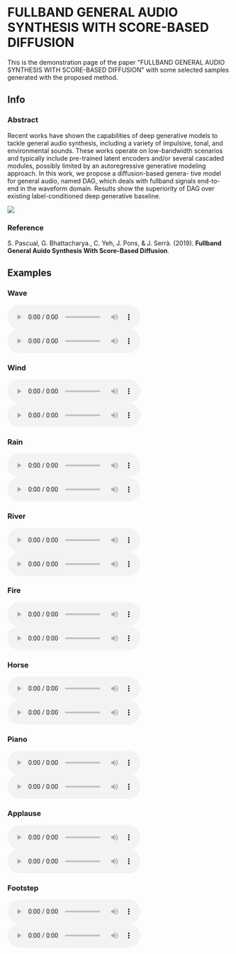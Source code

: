 # FULLBAND GENERAL AUDIO SYNTHESIS WITH SCORE-BASED DIFFUSION

This is the demonstration page of the paper "FULLBAND GENERAL AUDIO SYNTHESIS WITH SCORE-BASED DIFFUSION" with some selected samples generated with the proposed method.

## Info

### Abstract

Recent works have shown the capabilities of deep generative
models to tackle general audio synthesis, including a variety
of impulsive, tonal, and environmental sounds. These works
operate on low-bandwidth scenarios and typically include
pre-trained latent encoders and/or several cascaded modules,
possibly limited by an autoregressive generative modeling
approach. In this work, we propose a diffusion-based genera-
tive model for general audio, named DAG, which deals with
fullband signals end-to-end in the waveform domain. Results
show the superiority of DAG over existing label-conditioned
deep generative baseline.

![](SAR_generator_v0.png)

### Reference

S. Pascual, G. Bhattacharya., C. Yeh, J. Pons, & J. Serrà.  (2019). **Fullband General Auido Synthesis With Score-Based Diffusion**.

## Examples

### Wave

<html>
  <audio controls>
    <source src="dag_audio/waves_00.wav">
  </audio>
</html>

<html>
  <audio controls>
    <source src="dag_audio/waves_01.wav">
  </audio>
</html>

### Wind

<html>
  <audio controls>
    <source src="dag_audio/wind_00.wav">
  </audio>
</html>

<html>
  <audio controls>
    <source src="dag_audio/wind_01.wav">
  </audio>
</html>

### Rain

<html>
  <audio controls>
    <source src="dag_audio/rain_00.wav">
  </audio>
</html>

<html>
  <audio controls>
    <source src="dag_audio/rain_01.wav">
  </audio>
</html>

### River

<html>
  <audio controls>
    <source src="dag_audio/river_00.wav">
  </audio>
</html>

<html>
  <audio controls>
    <source src="dag_audio/river_01.wav">
  </audio>
</html>

### Fire

<html>
  <audio controls>
    <source src="dag_audio/fire_00.wav">
  </audio>
</html>

<html>
  <audio controls>
    <source src="dag_audio/fire_01.wav">
  </audio>
</html>

### Horse

<html>
  <audio controls>
    <source src="dag_audio/horse_00.wav">
  </audio>
</html>

<html>
  <audio controls>
    <source src="dag_audio/horse_01.wav">
  </audio>
</html>

### Piano

<html>
  <audio controls>
    <source src="dag_audio/piano_00.wav">
  </audio>
</html>

<html>
  <audio controls>
    <source src="dag_audio/piano_01.wav">
  </audio>
</html>

### Applause

<html>
  <audio controls>
    <source src="dag_audio/appaluse_00.wav">
  </audio>
</html>

<html>
  <audio controls>
    <source src="dag_audio/appaluse_01.wav">
  </audio>
</html>

### Footstep

<html>
  <audio controls>
    <source src="dag_audio/steps_00.wav">
  </audio>
</html>

<html>
  <audio controls>
    <source src="dag_audio/steps_01.wav">
  </audio>
</html>
